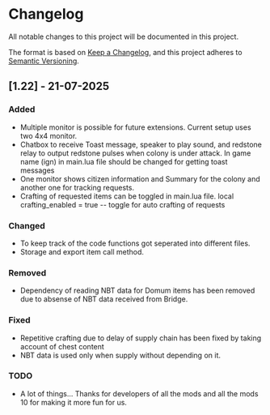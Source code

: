 # Changelog

All notable changes to this project will be documented in this project.

The format is based on [Keep a Changelog](https://keepachangelog.com/en/1.1.0/),
and this project adheres to [Semantic Versioning](https://semver.org/spec/v2.0.0.html).

## [1.22] - 21-07-2025

### Added

-  Multiple monitor is possible for future extensions. Current setup uses two 4x4 monitor.
- Chatbox to receive Toast message, speaker to play sound, and redstone relay to output redstone pulses when colony is under attack. In game name (ign) in main.lua file should be changed for getting toast messages
- One monitor shows citizen information and Summary for the colony and another one for tracking requests.
- Crafting of requested items can be toggled in main.lua file. local crafting_enabled = true -- toggle for auto crafting of requests


### Changed

- To keep track of the code functions got seperated into different files.
- Storage and export item call method.

### Removed

- Dependency of reading NBT data for Domum items has been removed due to absense of NBT data received from Bridge.


### Fixed

- Repetitive crafting due to delay of supply chain has been fixed by taking account of chest content
- NBT data is used only when supply without depending on it.

### TODO 

-  A lot of things... Thanks for developers of all the mods and all the mods 10 for making it more fun for us.
